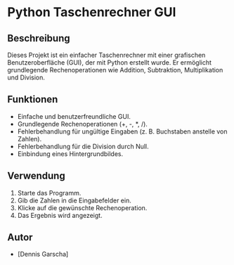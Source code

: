# Python Taschenrechner GUI

## Beschreibung

Dieses Projekt ist ein einfacher Taschenrechner mit einer grafischen Benutzeroberfläche (GUI), der mit Python erstellt wurde. Er ermöglicht grundlegende Rechenoperationen wie Addition, Subtraktion, Multiplikation und Division.

## Funktionen

* Einfache und benutzerfreundliche GUI.
* Grundlegende Rechenoperationen (+, -, \*, /).
* Fehlerbehandlung für ungültige Eingaben (z. B. Buchstaben anstelle von Zahlen).
* Fehlerbehandlung für die Division durch Null.
* Einbindung eines Hintergrundbildes.

## Verwendung

1.  Starte das Programm.
2.  Gib die Zahlen in die Eingabefelder ein.
3.  Klicke auf die gewünschte Rechenoperation.
4.  Das Ergebnis wird angezeigt.



## Autor

* \[Dennis Garscha]

